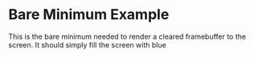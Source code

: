 Bare Minimum Example
====================

This is the bare minimum needed to render a cleared framebuffer to the screen. It should simply fill the screen with blue